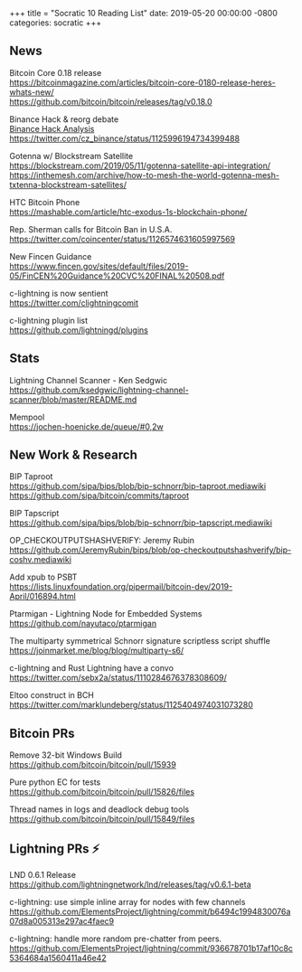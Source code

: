 +++
title =  "Socratic 10 Reading List"
date:   2019-05-20 00:00:00 -0800
categories: socratic
+++

## News

Bitcoin Core 0.18 release  
<https://bitcoinmagazine.com/articles/bitcoin-core-0180-release-heres-whats-new/>  
<https://github.com/bitcoin/bitcoin/releases/tag/v0.18.0>

Binance Hack & reorg debate  
[Binance Hack Analysis](/assets/socratic_10/binance_hack.pdf)  
<https://twitter.com/cz_binance/status/1125996194734399488>

Gotenna w/ Blockstream Satellite  
<https://blockstream.com/2019/05/11/gotenna-satellite-api-integration/>  
<https://inthemesh.com/archive/how-to-mesh-the-world-gotenna-mesh-txtenna-blockstream-satellites/>

HTC Bitcoin Phone  
<https://mashable.com/article/htc-exodus-1s-blockchain-phone/>

Rep. Sherman calls for Bitcoin Ban in U.S.A.  
<https://twitter.com/coincenter/status/1126574631605997569>

New Fincen Guidance  
<https://www.fincen.gov/sites/default/files/2019-05/FinCEN%20Guidance%20CVC%20FINAL%20508.pdf>

c-lightning is now sentient  
<https://twitter.com/clightningcomit>

c-lightning plugin list  
<https://github.com/lightningd/plugins>



## Stats

Lightning Channel Scanner - Ken Sedgwic  
<https://github.com/ksedgwic/lightning-channel-scanner/blob/master/README.md>

Mempool  
<https://jochen-hoenicke.de/queue/#0,2w>



## New Work & Research

BIP Taproot  
<https://github.com/sipa/bips/blob/bip-schnorr/bip-taproot.mediawiki>  
<https://github.com/sipa/bitcoin/commits/taproot>

BIP Tapscript  
<https://github.com/sipa/bips/blob/bip-schnorr/bip-tapscript.mediawiki>

OP_CHECKOUTPUTSHASHVERIFY: Jeremy Rubin  
<https://github.com/JeremyRubin/bips/blob/op-checkoutputshashverify/bip-coshv.mediawiki>

Add xpub to PSBT  
<https://lists.linuxfoundation.org/pipermail/bitcoin-dev/2019-April/016894.html>

Ptarmigan - Lightning Node for Embedded Systems  
<https://github.com/nayutaco/ptarmigan>

The multiparty symmetrical Schnorr signature scriptless script shuffle  
<https://joinmarket.me/blog/blog/multiparty-s6/>

c-lightning and Rust Lightning have a convo  
<https://twitter.com/sebx2a/status/1110284676378308609/>

Eltoo construct in BCH  
<https://twitter.com/marklundeberg/status/1125404974031073280>


## Bitcoin PRs

Remove 32-bit Windows Build  
<https://github.com/bitcoin/bitcoin/pull/15939>

Pure python EC for tests  
<https://github.com/bitcoin/bitcoin/pull/15826/files>

Thread names in logs and deadlock debug tools  
<https://github.com/bitcoin/bitcoin/pull/15849/files>



## Lightning PRs ⚡

LND 0.6.1 Release  
<https://github.com/lightningnetwork/lnd/releases/tag/v0.6.1-beta>

c-lightning: use simple inline array for nodes with few channels  
<https://github.com/ElementsProject/lightning/commit/b6494c1994830076a07d8a005313e297ac4faec9>

c-lightning: handle more random pre-chatter from peers. 
<https://github.com/ElementsProject/lightning/commit/936678701b17af10c8c5364684a1560411a46e42>

